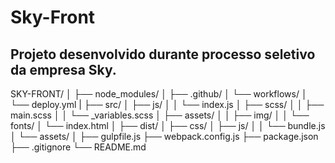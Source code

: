 # Sky-Front
Projeto desenvolvido durante processo seletivo da empresa Sky.
---
SKY-FRONT/
│
├── node_modules/
│
├── .github/
│   └── workflows/
│       └── deploy.yml
|
├── src/
│   ├── js/
│   │   └── index.js
│   ├── scss/
│   │   ├── main.scss
│   │   └── _variables.scss
│   ├── assets/
│   │   ├── img/
│   │   └── fonts/
│   └── index.html
│
├── dist/
│   ├── css/
│   ├── js/
│   │   └── bundle.js
│   └── assets/
│
├── gulpfile.js
├── webpack.config.js
├── package.json
├── .gitignore
└── README.md